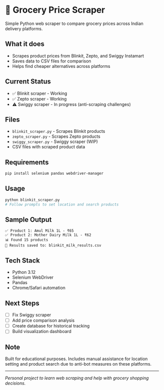 # 🛒 Grocery Price Scraper

Simple Python web scraper to compare grocery prices across Indian delivery platforms.

## What it does
- Scrapes product prices from Blinkit, Zepto, and Swiggy Instamart
- Saves data to CSV files for comparison
- Helps find cheaper alternatives across platforms

## Current Status
- ✅ Blinkit scraper - Working
- ✅ Zepto scraper - Working  
- ⚠️ Swiggy scraper - In progress (anti-scraping challenges)

## Files
- `blinkit_scraper.py` - Scrapes Blinkit products
- `zepto_scraper.py` - Scrapes Zepto products
- `swiggy_scraper.py` - Swiggy scraper (WIP)
- CSV files with scraped product data

## Requirements
```bash
pip install selenium pandas webdriver-manager
```

## Usage
```bash
python blinkit_scraper.py
# Follow prompts to set location and search products
```

## Sample Output
```
✅ Product 1: Amul Milk 1L - ₹65
✅ Product 2: Mother Dairy Milk 1L - ₹62
📊 Found 15 products
💾 Results saved to: blinkit_milk_results.csv
```

## Tech Stack
- Python 3.12
- Selenium WebDriver
- Pandas
- Chrome/Safari automation

## Next Steps
- [ ] Fix Swiggy scraper
- [ ] Add price comparison analysis
- [ ] Create database for historical tracking
- [ ] Build visualization dashboard

## Note
Built for educational purposes. Includes manual assistance for location setting and product search due to anti-bot measures on these platforms.

---
*Personal project to learn web scraping and help with grocery shopping decisions.*